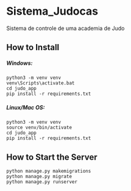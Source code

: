 # Sistema_Judocas

Sistema de controle de uma academia de Judo

## How to Install

##### Windows:

`python3 -m venv venv` \
`venv\Scripts\activate.bat` \
`cd judo_app` \
`pip install -r requirements.txt` 

##### Linux/Mac OS:

`python3 -m venv venv` \
`source venv/bin/activate` \
`cd judo_app` \
`pip install -r requirements.txt`

## How to Start the Server

`python manage.py makemigrations` \
`python manage.py migrate` \
`python manage.py runserver`